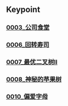 ## Keypoint
### [0003_公司食堂](0003_公司食堂.md)
### [0006_回转寿司](0006_回转寿司.md)
### [0007_最优二叉树II](0007_最优二叉树II.md)
### [0008_神秘的苹果树](0008_神秘的苹果树.md)
### [0010_偏爱字母](0010_偏爱字母.md)
